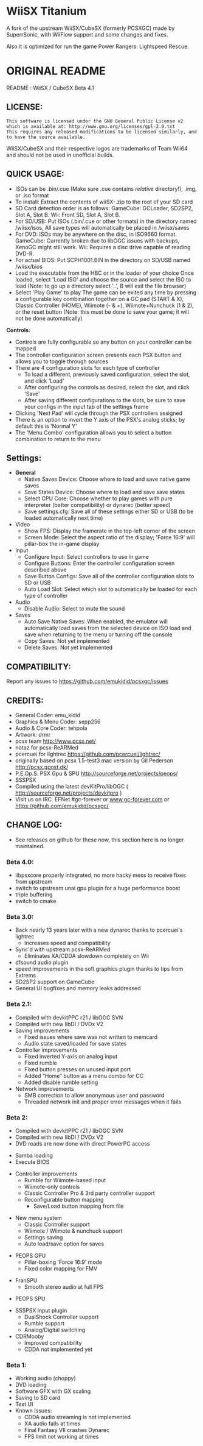 # WiiSX Titanium

A fork of the upstream WiiSX/CubeSX (formerly PCSXGC) made by SuperrSonic, with WiiFlow support and some changes and fixes.

Also it is optimized for run the game Power Rangers: Lightspeed Rescue.

# ORIGINAL README

README : WiiSX / CubeSX
Beta 4.1

## LICENSE:
    This software is licensed under the GNU General Public License v2 which is available at: http://www.gnu.org/licenses/gpl-2.0.txt
    This requires any released modifications to be licensed similarly, and to have the source available.
    
WiiSX/CubeSX and their respective logos are trademarks of Team Wii64 and should not be used in unofficial builds.

## QUICK USAGE:
 * ISOs can be .bin/.cue (Make sure .cue contains _relative_ directory!), .img, or .iso format
 * To install: Extract the contents of wiiSX-<version>.zip to the root of your SD card
 * SD Card detection order is as follows: 
	GameCube: GCLoader, SD2SP2, Slot A, Slot B.
	Wii: Front SD, Slot A, Slot B.
 * For SD/USB: Put ISOs (.bin/.cue or other formats) in the directory named /wiisx/isos,
    All save types will automatically be placed in /wiisx/saves
 * For DVD: ISOs may be anywhere on the disc, in ISO9660 format.
	GameCube: Currently broken due to libOGC issues with backups, XenoGC might still work.
	Wii: Requires a disc drive capable of reading DVD-R.
 * For actual BIOS: Put SCPH1001.BIN in the directory on SD/USB named /wiisx/bios
 * Load the executable from the HBC or in the loader of your choice
    Once loaded, select 'Load ISO' and choose the source and select the ISO to load
      (Note: to go up a directory select '..', B will exit the file browser)
 * Select 'Play Game' to play
   The game can be exited any time by pressing a configurable key combination together 
   on a GC pad (START & X), Classic Controller (HOME), Wiimote (- & +), 
   Wiimote+Nunchuck (1 & 2), or the reset button
     (Note: this must be done to save your game; it will not be done automatically)

**Controls:**
 * Controls are fully configurable so any button on your controller can be mapped
 * The controller configuration screen presents each PSX button and allows you to toggle through sources
 * There are 4 configuration slots for each type of controller
   * To load a different, previously saved configuration, select the slot, and click 'Load'
   * After configuring the controls as desired, select the slot, and click 'Save'
   * After saving different configurations to the slots, be sure to save your configs in the input tab of the settings frame
 * Clicking 'Next Pad' will cycle through the PSX controllers assigned
 * There is an option to invert the Y axis of the PSX's analog sticks; by default this is 'Normal Y'
 * The 'Menu Combo' configuration allows you to select a button combination to return to the menu

## Settings:
 * **General**
   * Native Saves Device: Choose where to load and save native game saves
   * Save States Device: Choose where to load and save save states
   * Select CPU Core: Choose whether to play games with pure interpreter
     (better compatibility) or dynarec (better speed)
   * Save settings.cfg: Save all of these settings either SD or USB (to be loaded automatically next time)
 * Video
   * Show FPS: Display the framerate in the top-left corner of the screen
   * Screen Mode: Select the aspect ratio of the display; 'Force 16:9' will pillar-box the in-game display
 * Input
   * Configure Input: Select controllers to use in game
   * Configure Buttons: Enter the controller configuration screen described above
   * Save Button Configs: Save all of the controller configuration slots to SD or USB
   * Auto Load Slot: Select which slot to automatically be loaded for each type of controller
 * Audio
   * Disable Audio: Select to mute the sound
 * Saves
   * Auto Save Native Saves: When enabled, the emulator will automatically load
     saves from the selected device on ISO load and save when returning to the menu or
     turning off the console
   * Copy Saves: Not yet implemented
   * Delete Saves: Not yet implemented

## COMPATIBILITY:
 Report any issues to https://github.com/emukidid/pcsxgc/issues

## CREDITS:
 * General Coder: emu_kidid
 * Graphics & Menu Coder: sepp256
 * Audio & Core Coder: tehpola
 * Artwork: drmr
 * pcsx team http://www.pcsx.net/
 * notaz for pcsx-ReARMed
 * pcercuei for lightrec https://github.com/pcercuei/lightrec/
 * originally based on pcsx 1.5-test3 mac version by Gil Pederson http://pcsx.gpost.dk/
 * P.E.Op.S. PSX Gpu & SPU http://sourceforge.net/projects/peops/ 
 * SSSPSX
 * Compiled using the latest devKitPro/libOGC
     ( http://sourceforge.net/projects/devkitpro )
 * Visit us on IRC. EFNet #gc-forever or www.gc-forever.com or https://github.com/emukidid/pcsxgc/

## CHANGE LOG:
  * See releases on github for these now, this section here is no longer maintained.
### Beta 4.0:
  * libpsxcore properly integrated, no more hacky mess to receive fixes from upstream
  * switch to upstream unai gpu plugin for a huge performance boost
  * triple buffering
  * switch to cmake
### Beta 3.0:
  * Back nearly 13 years later with a new dynarec thanks to pcercuei's lightrec
    + Increases speed and compatibility
  * Sync'd with upstream pcsx-ReARMed
    + Eliminates XA/CDDA slowdown completely on Wii
  * dfsound audio plugin
  * speed improvements in the soft graphics plugin thanks to tips from Extrems
  * SD2SP2 support on GameCube
  * General UI bugfixes and memory leaks addressed
### Beta 2.1:
   * Compiled with devkitPPC r21 / libOGC SVN
   * Compiled with new libDI / DVDx V2
   * Saving improvements
     * Fixed issues where save was not written to memcard
     + Audio state saved/loaded for save states
   * Controller improvements
     * Fixed inverted Y-axis on analog input
     * Fixed rumble
     * Fixed button presses on unused input port
     + Added “Home” button as a menu combo for CC
     + Added disable rumble setting
   * Network improvements
     * SMB correction to allow anonymous user and password
     + Threaded network init and proper error messages when it fails
### Beta 2:
   * Compiled with devkitPPC r21 / libOGC SVN
   * Compiled with new libDI / DVDx V2
   * DVD reads are now done with direct PowerPC access
   + Samba loading
   + Execute BIOS
   * Controller improvements
     + Rumble for Wiimote-based input
     + Wiimote-only controls
     + Classic Controller Pro & 3rd party controller support
     + Reconfigurable button mapping
       + Save/Load button mapping from file
   + New menu system
     + Classic Controller support
     + Wiimote / Wiimote & nunchuck support
     + Settings saving
     + Auto load/save option for saves
   * PEOPS GPU
     + Pillar-boxing 'Force 16:9' mode
     * Fixed color mapping for FMV
   + FranSPU
     * Smooth stereo audio at full FPS
   - PEOPS SPU
   + SSSPSX input plugin
     + DualShock Controller support
     + Rumble support
     * Analog/Digital switching
   + CDRMooby
     * Improved compatibility
     * CDDA not implemented yet
### Beta 1:
   * Working audio (choppy)
   * DVD loading
   * Software GFX with GX scaling
   * Saving to SD card
   * Text UI
   * Known Issues:
     * CDDA audio streaming is not implemented
     * XA audio fails at times
     * Final Fantasy VII crashes Dynarec
     * FPS limit not working at times
   
